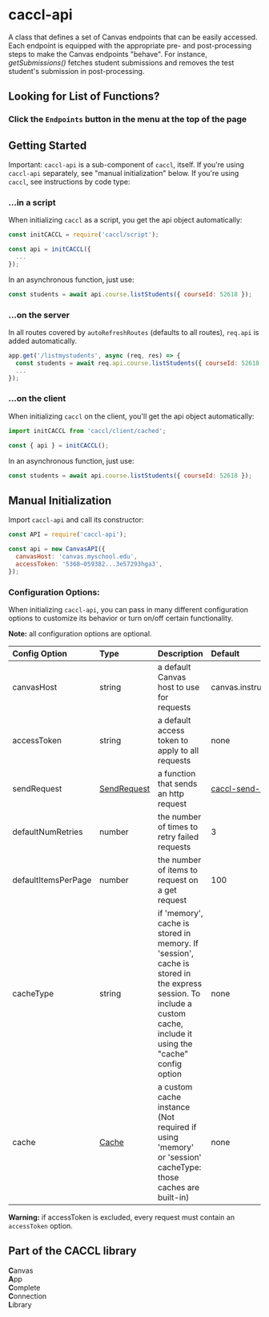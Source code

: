 # caccl-api
A class that defines a set of Canvas endpoints that can be easily accessed. Each endpoint is equipped with the appropriate pre- and post-processing steps to make the Canvas endpoints "behave". For instance, _getSubmissions()_ fetches student submissions and removes the test student's submission in post-processing.

## Looking for List of Functions?

### Click the `Endpoints` button in the menu at the top of the page

## Getting Started

Important: `caccl-api` is a sub-component of `caccl`, itself. If you're using `caccl-api` separately, see "manual initialization" below. If you're using `caccl`, see instructions by code type:

### ...in a script

When initializing `caccl` as a script, you get the api object automatically:

```js
const initCACCL = require('caccl/script');

const api = initCACCL({
  ...
});
```

In an asynchronous function, just use:

```js
const students = await api.course.listStudents({ courseId: 52618 });
```

### ...on the server

In all routes covered by `autoRefreshRoutes` (defaults to all routes), `req.api` is added automatically.

```js
app.get('/listmystudents', async (req, res) => {
  const students = await req.api.course.listStudents({ courseId: 52618 });
  ...
});
```

### ...on the client

When initializing `caccl` on the client, you'll get the api object automatically:

```js
import initCACCL from 'caccl/client/cached';

const { api } = initCACCL();
```

In an asynchronous function, just use:

```js
const students = await api.course.listStudents({ courseId: 52618 });
```

## Manual Initialization

Import `caccl-api` and call its constructor:

```js
const API = require('caccl-api');

const api = new CanvasAPI({
  canvasHost: 'canvas.myschool.edu',
  accessToken: '5368~059382...3e57293hga3',
});
```

### Configuration Options:

When initializing `caccl-api`, you can pass in many different configuration options to customize its behavior or turn on/off certain functionality.

**Note:** all configuration options are optional.

Config Option | Type | Description | Default
:--- | :--- | :--- | :---
canvasHost | string | a default Canvas host to use for requests | canvas.instructure.com
accessToken | string | a default access token to apply to all requests | none
sendRequest | [SendRequest](https://github.com/harvard-edtech/caccl-send-request) | a function that sends an http request | [caccl-send-request](https://github.com/harvard-edtech/caccl-send-request)
defaultNumRetries | number | the number of times to retry failed requests | 3
defaultItemsPerPage | number | the number of items to request on a get request | 100
cacheType | string | if 'memory', cache is stored in memory. If 'session', cache is stored in the express session. To include a custom cache, include it using the "cache" config option | none
cache | [Cache](https://github.com/harvard-edtech/caccl-api/blob/master/docs/Cache.md) | a custom cache instance (Not required if using 'memory' or 'session' cacheType: those caches are built-in) | none

**Warning:** if accessToken is excluded, every request must contain an `accessToken` option.

## Part of the CACCL library
**C**anvas  
**A**pp  
**C**omplete  
**C**onnection  
**L**ibrary  
